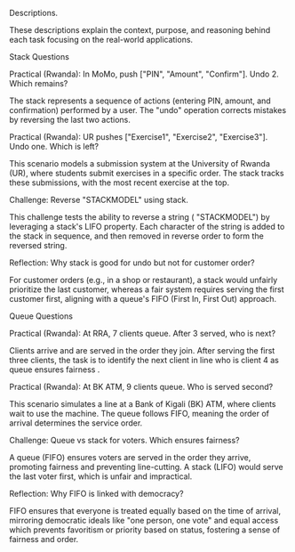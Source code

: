  Descriptions.
 
These descriptions explain the context, purpose, and reasoning behind each task focusing on the real-world applications.

Stack Questions

Practical (Rwanda): In MoMo, push ["PIN", "Amount", "Confirm"]. Undo 2. Which remains?

The stack represents a sequence of actions (entering PIN, amount, and confirmation) performed by a user. The "undo" operation corrects mistakes by reversing the last two actions.

Practical (Rwanda): UR pushes ["Exercise1", "Exercise2", "Exercise3"]. Undo one. Which is left?

This scenario models a submission system at the University of Rwanda (UR), where students submit exercises in a specific order. The stack tracks these submissions, with the most recent exercise at the top. 

Challenge: Reverse "STACKMODEL" using stack.

This challenge tests the ability to reverse a string ( "STACKMODEL") by leveraging a stack's LIFO property. Each character of the string is added to the stack in sequence, and then removed in reverse order to form the reversed string. 

Reflection: Why stack is good for undo but not for customer order?

For customer orders (e.g., in a shop or restaurant), a stack would unfairly prioritize the last customer, whereas a fair system requires serving the first customer first, aligning with a queue's FIFO (First In, First Out) approach.

Queue Questions

Practical (Rwanda): At RRA, 7 clients queue. After 3 served, who is next?

Clients arrive and are served in the order they join. After serving the first three clients, the task is to identify the next client in line who is client 4 as queue ensures fairness .

Practical (Rwanda): At BK ATM, 9 clients queue. Who is served second?

This scenario simulates a line at a Bank of Kigali (BK) ATM, where clients wait to use the machine. The queue follows FIFO, meaning the order of arrival determines the service order.

Challenge: Queue vs stack for voters. Which ensures fairness?

 A queue (FIFO) ensures voters are served in the order they arrive, promoting fairness and preventing line-cutting. A stack (LIFO) would serve the last voter first, which is unfair and impractical. 

Reflection: Why FIFO is linked with democracy?

 FIFO ensures that everyone is treated equally based on the time of arrival, mirroring democratic ideals like "one person, one vote" and equal access which prevents favoritism or priority based on status, fostering a sense of fairness and order. 
